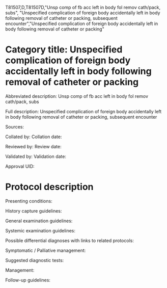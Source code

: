 T81507,D,T81507D,"Unsp comp of fb acc left in body fol remov cath/pack, subs", "Unspecified complication of foreign body accidentally left in body following removal of catheter or packing, subsequent encounter","Unspecified complication of foreign body accidentally left in body following removal of catheter or packing"
# Category title: Unspecified complication of foreign body accidentally left in body following removal of catheter or packing

Abbreviated description: Unsp comp of fb acc left in body fol remov cath/pack, subs

Full description: Unspecified complication of foreign body accidentally left in body following removal of catheter or packing, subsequent encounter

Sources:

Collated by:
Collation date:

Reviewed by:
Review date:

Validated by:
Validation date:

Approval UID:

# Protocol description

Presenting conditions:

History capture guidelines:

General examination guidelines:

Systemic examination guidelines:

Possible differential diagnoses with links to related protocols:

Symptomatic / Palliative management:

Suggested diagnostic tests:

Management:

Follow-up guidelines:

